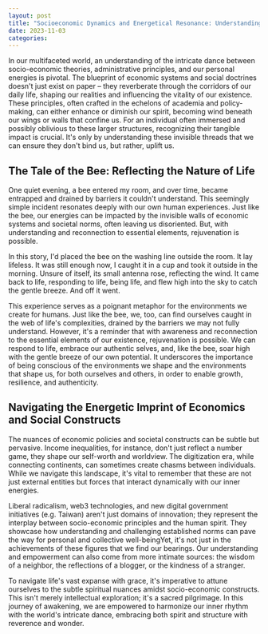 ```yaml
---
layout: post
title: "Socioeconomic Dynamics and Energetical Resonance: Understanding and Navigating Our Individual Journey"
date: 2023-11-03
categories:
---
```

In our multifaceted world, an understanding of the intricate dance between socio-economic theories, administrative principles, and our personal energies is pivotal. The blueprint of economic systems and social doctrines doesn't just exist on paper – they reverberate through the corridors of our daily life, shaping our realities and influencing the vitality of our existence. These principles, often crafted in the echelons of academia and policy-making, can either enhance or diminish our spirit, becoming wind beneath our wings or walls that confine us. For an individual often immersed and possibly oblivious to these larger structures, recognizing their tangible impact is crucial. It's only by understanding these invisible threads that we can ensure they don't bind us, but rather, uplift us.

## The Tale of the Bee: Reflecting the Nature of Life

One quiet evening, a bee entered my room, and over time, became entrapped and drained by barriers it couldn't understand. This seemingly simple incident resonates deeply with our own human experiences. Just like the bee, our energies can be impacted by the invisible walls of economic systems and societal norms, often leaving us disoriented. But, with understanding and reconnection to essential elements, rejuvenation is possible.

In this story, I'd placed the bee on the washing line outside the room. It lay lifeless. It was still enough now, I caught it in a cup and took it outside in the morning. Unsure of itself, its small antenna rose, reflecting the wind. It came back to life, responding to life, being life, and flew high into the sky to catch the gentle breeze. And off it went.

This experience serves as a poignant metaphor for the environments we create for humans. Just like the bee, we, too, can find ourselves caught in the web of life's complexities, drained by the barriers we may not fully understand. However, it's a reminder that with awareness and reconnection to the essential elements of our existence, rejuvenation is possible. We can respond to life, embrace our authentic selves, and, like the bee, soar high with the gentle breeze of our own potential. It underscores the importance of being conscious of the environments we shape and the environments that shape us, for both ourselves and others, in order to enable growth, resilience, and authenticity.

## Navigating the Energetic Imprint of Economics and Social Constructs

The nuances of economic policies and societal constructs can be subtle but pervasive. Income inequalities, for instance, don't just reflect a number game, they shape our self-worth and worldview. The digitization era, while connecting continents, can sometimes create chasms between individuals. While we navigate this landscape, it's vital to remember that these are not just external entities but forces that interact dynamically with our inner energies.

Liberal radicalism, web3 technologies, and new digital government initiatives (e.g. Taiwan) aren't just domains of innovation; they represent the interplay between socio-economic principles and the human spirit. They showcase how understanding and challenging established norms can pave the way for personal and collective well-beingYet, it's not just in the achievements of these figures that we find our bearings. Our understanding and empowerment can also come from more intimate sources: the wisdom of a neighbor, the reflections of a blogger, or the kindness of a stranger.

To navigate life's vast expanse with grace, it's imperative to attune ourselves to the subtle spiritual nuances amidst socio-economic constructs. This isn't merely intellectual exploration; it's a sacred pilgrimage. In this journey of awakening, we are empowered to harmonize our inner rhythm with the world's intricate dance, embracing both spirit and structure with reverence and wonder.
